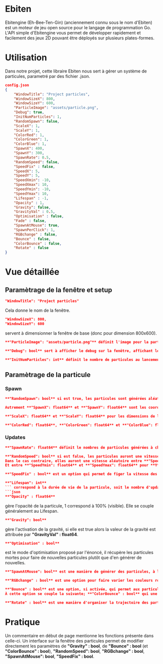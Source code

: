 # Ebiten
Ebitengine (Eh-Bee-Ten-Gin) (anciennement connu sous le nom d'Ebiten) est un moteur de jeu open source pour le langage de programmation Go. L'API simple d'Ebitengine vous permet de développer rapidement et facilement des jeux 2D pouvant être déployés sur plusieurs plates-formes.
# Utilisation


Dans notre projet, cette libraire Ebiten nous sert à gérer un système de particules, parametré par des fichier .json.

```json
config.json
{
	"WindowTitle": "Project particles",
	"WindowSizeX": 800,
	"WindowSizeY": 600,
	"ParticleImage": "assets/particle.png",
	"Debug": true,
	"InitNumParticles": 1,
	"RandomSpawn": false,
	"ScaleX": 1,
	"ScaleY": 1,
	"ColorRed": 1,
	"ColorGreen": 1,
	"ColorBlue": 1,
	"SpawnX": 400,
	"SpawnY": 300,
	"SpawnRate": 0.5,
	"RandomSpeed": false,
	"SpeedFix" : false,
	"SpeedX": 5,
	"SpeedY": 5,	
	"SpeedXmin": -10,
	"SpeedXmax": 10,
	"SpeedYmin": -10,
	"SpeedYmax": 10,
	"Lifespan" : -1,
	"Opacity" : 1,
    "Gravity": false,
    "GravityVal" : 0.5,
	"Optimisation" : false,
	"Fade" : false,
    "SpawnAtMouse": true,
    "SpawnPerClick": 1,
    "RGBchange" : false,
	"Bounce" : false,
	"ColorBounce" : false,
	"Rotate" : false
}
```
# Vue détaillée

## Paramètrage de la fenêtre et setup

```json
"WindowTitle": "Project particles"
``` 
Cela donne le nom de la fenêtre.  

```json
"WindowSizeX": 800,
"WindowSizeY": 600
``` 
servent à dimensionner la fenêtre de base (donc pour dimension 800x600).

```json
**"ParticleImage": "assets/particle.png"** définit l'image pour la particule.  
``` 
```json
**"Debug": bool** sert à afficher le debug sur la fenêtre, affichant les fps et le nombre de particules créées.
``` 
```json   
**"InitNumParticles": int** définit le nombre de particules au lancement du code.
``` 


## Paramètrage de la particule


### Spawn
```json
**"RandomSpawn": bool** si est true, les particules sont générées aléatoirement dans la fenêtre,  
``` 
```json
Autrement **"SpawnX": float64** et **"SpawnY": float64** sont les coordonnées auxquelles sont générées les particules.  
``` 
```json
**"ScaleX": float64** et **"ScaleY": float64** pour les dimensions de la particule, soit 1 fois les dimensions de base.  
``` 
```json
**"ColorRed": float64**, **"ColorGreen": float64** et **"ColorBlue": float64** définissent la couleur de la particule, 0 correspond au 0 et le 1 au 255. 
``` 

### Updates 
```json
**"SpawnRate": float64** définit le nombres de particules générées à chaque update, exemple 0.5 correspond à deux updates pour 1 particule. 
```  
```json
**"RandomSpeed": bool** si est false, les particules auront une vitesse de **"SpeedX": float64** et de **"SpeedY": float64**.  
Dans le cas contraire, elles auront une vitesse aléatoire entre **"SpeedXmin": float64** et **"SpeedXmax": float64** pour **X**,
Et entre **"SpeedYmin": float64** et **"SpeedYmax": float64** pour **Y**.  
``` 
```json
**"SpeedFix" : bool** est un option qui permet de figer la vitesse des particules ainsi que l'impact de la gravité sur elles.
``` 
```json
**"Lifespan": int** 
``` correspond à la durée de vie de la particule, soit le nombre d'update avant sa disparition. La valeur de -1 désactive cette option.  
```json
**"Opacity" : float64**
```  
gère l'opacité de la particule, 1 correspond à 100% (visible). Elle se couple généralement au Lifespan. 
```json
**"Gravity": bool**
```
gère l'activation de la gravité, si elle est true alors la valeur de la gravité est attribuée par **"GravityVal" : float64**.  
```json
**"Optimisation" : bool**
```
est le mode d'optimisation proposé par l'énoncé, il récupère les particules mortes pour faire de nouvelles particules plutôt que d'en générer de nouvelles.  
```json
**"SpawnAtMouse": bool** est une manière de générer des particules, à l'endroit de la souris par un clic gauche. Le nombre de particules générées est géré par l'option **"SpawnPerClick": int**. En complément, on peut activer ou non l'option **"Fade" : bool** qui diminue l'opacité des particules générées à mesure que le clic gauche reste enfoncé. Une fois relaché, l'opacité reviens à sa valeur de base.  
``` 
```json
**"RGBchange" : bool** est une option pour faire varier les couleurs rouge, vert et bleu avec les touches 'R','G','B' (couleurs disponibles : Rouge, Vert, Bleu, Cyan, Jaune, Violet).
``` 
```json 
**"Bounce" : bool** est une option, si activée, qui permet aux particules de rebondir contre les bords de la fenêtre.  
À cette option se couple la suivante; **"ColorBounce" : bool** qui une fois active définit une couleur aléatoire pour la particule quand elle touche un bord de la fenêtre.
``` 
```json
**"Rotate" : bool** est une manière d'organiser la trajectoire des particules. Lorsqu'il est true, les particules générées sont au nombre de 3 pour 1 et entrent en rotation avec pour centre le milieu de l'ecran.
``` 


# Pratique
Un commentaire en début de page mentionne les fonctions présente dans celle-ci.
Un interface sur la fenêtre des particules permet de modifier directement les paramètres de **"Gravity" : bool**, de **"Bounce" : bool** (et **"ColorBounce" : bool**), **"RandomSpeed": bool**, **"RGBchange" : bool**, **"SpawnAtMouse": bool**, **"SpeedFix" : bool**.
